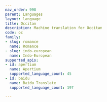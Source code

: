 ```yaml
---
nav_order: 998
parent: Languages
layout: language
title: Occitan
description: Machine translation for Occitan
code: oc
family:
- slug: romance
  name: Romance
- slug: indo-european
  name: Indo-European
supported_apis:
- id: apertium
  name: Apertium
  supported_language_count: 45
- id: baidu
  name: Baidu Translate
  supported_language_count: 197

---
```




